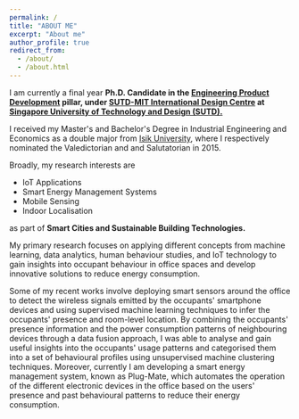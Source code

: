 ```yaml
---
permalink: /
title: "ABOUT ME"
excerpt: "About me"
author_profile: true
redirect_from: 
  - /about/
  - /about.html
---
```


I am currently a final year **Ph.D. Candidate in the [Engineering Product Development](https://epd.sutd.edu.sg/) pillar,
under [SUTD-MIT International Design Centre](https://idc.sutd.edu.sg/) at [Singapore University of Technology and Design (SUTD).](https://sutd.edu.sg/)**

I received my Master's and Bachelor's Degree in Industrial Engineering and Economics as a double major from [Isik University](http://www.isikun.edu.tr/en),
where I respectively nominated the Valedictorian and and Salutatorian in 2015.

Broadly, my research interests are
* IoT Applications
* Smart Energy Management Systems
* Mobile Sensing 
* Indoor Localisation

as part of **Smart Cities and Sustainable Building Technologies.**

My primary research focuses on applying different concepts from machine learning, data analytics, human behaviour studies, 
and IoT technology to gain insights into occupant behaviour in office spaces and develop innovative solutions to 
reduce energy consumption. 

Some of my recent works involve deploying smart sensors around the office to detect the wireless signals emitted by the occupants' smartphone devices and using supervised machine learning techniques to 
infer the occupants' presence and room-level location. By combining the occupants' presence information and 
the power consumption patterns of neighbouring devices through a data fusion approach, I was able to analyse and gain 
useful insights into the occupants' usage patterns and categorised them into a set of behavioural profiles using 
unsupervised machine clustering techniques. Moreover, currently I am developing a smart energy management system, 
known as Plug-Mate, which automates the operation of the different electronic devices in the office 
based on the users' presence and past behavioural patterns to reduce their energy consumption. 









